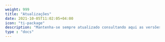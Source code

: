 ```yaml
---
weight: 999
title: "Atualizações"
date: 2021-10-05T11:02:05+04:00
icon: "ti-package"
description: "Mantenha-se sempre atualizado consultando aqui as versões do Vivo GO"
type : "docs"
---
```

